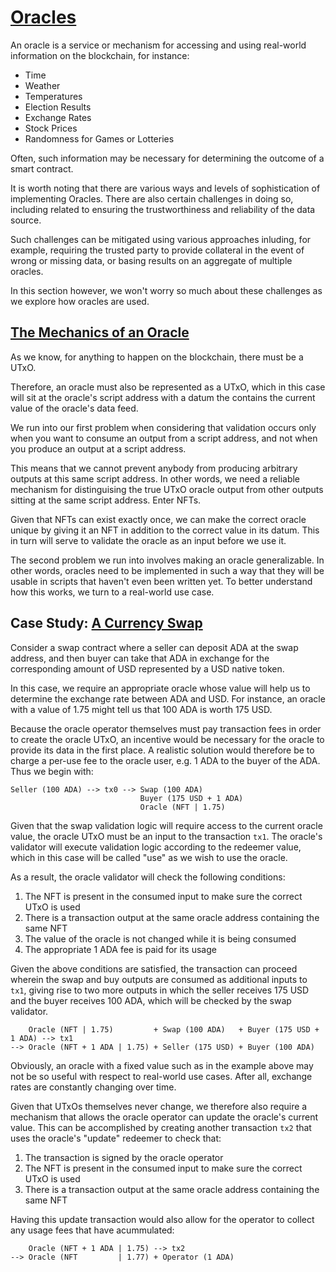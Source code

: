 # [Oracles](https://youtu.be/24SHPHEc3zo?t=46)

An oracle is a service or mechanism for accessing and using real-world information on the blockchain, for instance:

- Time
- Weather
- Temperatures
- Election Results
- Exchange Rates
- Stock Prices
- Randomness for Games or Lotteries

Often, such information may be necessary for determining the outcome of a smart contract.

It is worth noting that there are various ways and levels of sophistication of implementing Oracles. There are also certain challenges in doing so, including related to ensuring the trustworthiness and reliability of the data source.

Such challenges can be mitigated using various approaches inluding, for example, requiring the trusted party to provide collateral in the event of wrong or missing data, or basing results on an aggregate of multiple oracles.

In this section however, we won't worry so much about these challenges as we explore how oracles are used.

## [The Mechanics of an Oracle](https://youtu.be/24SHPHEc3zo?t=212)

As we know, for anything to happen on the blockchain, there must be a UTxO.

Therefore, an oracle must also be represented as a UTxO, which in this case will sit at the oracle's script address with a datum the contains the current value of the oracle's data feed.

We run into our first problem when considering that validation occurs only when you want to consume an output from a script address, and not when you produce an output at a script address.

This means that we cannot prevent anybody from producing arbitrary outputs at this same script address. In other words, we need a reliable mechanism for distinguising the true UTxO oracle output from other outputs sitting at the same script address. Enter NFTs.

Given that NFTs can exist exactly once, we can make the correct oracle unique by giving it an NFT in addition to the correct value in its datum. This in turn will serve to validate the oracle as an input before we use it.

The second problem we run into involves making an oracle generalizable. In other words, oracles need to be implemented in such a way that they will be usable in scripts that haven't even been written yet. To better understand how this works, we turn to a real-world use case.



## Case Study: [A Currency Swap](https://youtu.be/24SHPHEc3zo?t=388)

Consider a swap contract where a seller can deposit ADA at the swap address, and then buyer can take that ADA in exchange for the corresponding amount of USD represented by a USD native token.

In this case, we require an appropriate oracle whose value will help us to determine the exchange rate between ADA and USD. For instance, an oracle with a value of 1.75 might tell us that 100 ADA is worth 175 USD.

Because the oracle operator themselves must pay transaction fees in order to create the oracle UTxO, an incentive would be necessary for the oracle to provide its data in the first place. A realistic solution would therefore be to charge a per-use fee to the oracle user, e.g. 1 ADA to the buyer of the ADA. Thus we begin with:

```
Seller (100 ADA) --> tx0 --> Swap (100 ADA)
                             Buyer (175 USD + 1 ADA)
                             Oracle (NFT | 1.75)
```

Given that the swap validation logic will require access to the current oracle value, the oracle UTxO must be an input to the transaction `tx1`. The oracle's validator will execute validation logic according to the redeemer value, which in this case will be called "use" as we wish to use the oracle.

As a result, the oracle validator will check the following conditions:

1. The NFT is present in the consumed input to make sure the correct UTxO is used
2. There is a transaction output at the same oracle address containing the same NFT
3. The value of the oracle is not changed while it is being consumed
4. The appropriate 1 ADA fee is paid for its usage

Given the above conditions are satisfied, the transaction can proceed wherein the swap and buy outputs are consumed as additional inputs to `tx1`, giving rise to two more outputs in which the seller receives 175 USD and the buyer receives 100 ADA, which will be checked by the swap validator.

```
    Oracle (NFT | 1.75)         + Swap (100 ADA)   + Buyer (175 USD + 1 ADA) --> tx1
--> Oracle (NFT + 1 ADA | 1.75) + Seller (175 USD) + Buyer (100 ADA)
```

Obviously, an oracle with a fixed value such as in the example above may not be so useful with respect to real-world use cases. After all, exchange rates are constantly changing over time.

Given that UTxOs themselves never change, we therefore also require a mechanism that allows the oracle operator can update the oracle's current value. This can be accomplished by creating another transaction `tx2` that uses the oracle's "update" redeemer to check that:

1. The transaction is signed by the oracle operator
2. The NFT is present in the consumed input to make sure the correct UTxO is used
3. There is a transaction output at the same oracle address containing the same NFT

Having this update transaction would also allow for the operator to collect any usage fees that have acummulated:

```
    Oracle (NFT + 1 ADA | 1.75) --> tx2
--> Oracle (NFT         | 1.77) + Operator (1 ADA)
```
